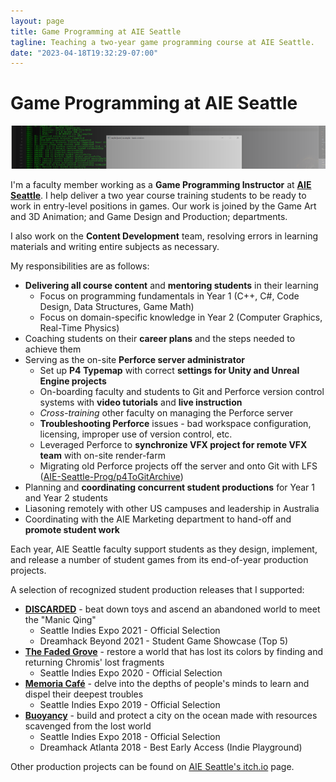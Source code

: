 ```yaml
---
layout: page
title: Game Programming at AIE Seattle
tagline: Teaching a two-year game programming course at AIE Seattle.
date: "2023-04-18T19:32:29-07:00"
---
```


# Game Programming at AIE Seattle

![Banner image for AIE Seattle featuring a screenshot of a demo project](aie_seattle.png)

I'm a faculty member working as a **Game Programming Instructor** at [**AIE
Seattle**](https://seattle.aie.edu). I help deliver a two year course training
students to be ready to work in entry-level positions in games. Our work is
joined by the Game Art and 3D Animation; and Game Design and Production;
departments.

I also work on the **Content Development** team, resolving errors in learning
materials and writing entire subjects as necessary.

My responsibilities are as follows:

- **Delivering all course content** and **mentoring students** in their learning
  - Focus on programming fundamentals in Year 1 (C++, C#, Code Design, Data Structures, Game Math)
  - Focus on domain-specific knowledge in Year 2 (Computer Graphics, Real-Time Physics)
- Coaching students on their **career plans** and the steps needed to achieve them
- Serving as the on-site **Perforce server administrator**
  - Set up **P4 Typemap** with correct **settings for Unity and Unreal Engine projects**
  - On-boarding faculty and students to Git and Perforce version control systems with **video tutorials** and **live instruction**
  - _Cross-training_ other faculty on managing the Perforce server
  - **Troubleshooting Perforce** issues - bad workspace configuration, licensing, improper use of version control, etc.
  - Leveraged Perforce to **synchronize VFX project for remote VFX team** with on-site render-farm
  - Migrating old Perforce projects off the server and onto Git with LFS ([AIE-Seattle-Prog/p4ToGitArchive](https://github.com/AIE-Seattle-Prog/p4ToGitArchive))
- Planning and **coordinating concurrent student productions** for Year 1 and Year 2 students
- Liasoning remotely with other US campuses and leadership in Australia
- Coordinating with the AIE Marketing department to hand-off and **promote student work**

Each year, AIE Seattle faculty support students as they design, implement, and
release a number of student games from its end-of-year production projects.

A selection of recognized student production releases that I supported:

- [**DISCARDED**](https://aieseattle.itch.io/discarded) - beat down toys and ascend an abandoned world to meet the "Manic Qing"
  - Seattle Indies Expo 2021 - Official Selection
  - Dreamhack Beyond 2021 - Student Game Showcase (Top 5)
- [**The Faded Grove**](https://aieseattle.itch.io/fadedgrove) - restore a world that has lost its colors by finding and returning Chromis' lost fragments
  - Seattle Indies Expo 2020 - Official Selection
- [**Memoria Café**](https://chumpette-visual.itch.io/memoria-cafe) - delve into the depths of people's minds to learn and dispel their deepest troubles
  - Seattle Indies Expo 2019 - Official Selection
- [**Buoyancy**](https://store.steampowered.com/app/1012610/Buoyancy/) - build and protect a city on the ocean made with resources scavenged from the lost world
  - Seattle Indies Expo 2018 - Official Selection
  - Dreamhack Atlanta 2018 - Best Early Access (Indie Playground)

Other production projects can be found on [AIE Seattle's itch.io](https://aieseattle.itch.io/) page.